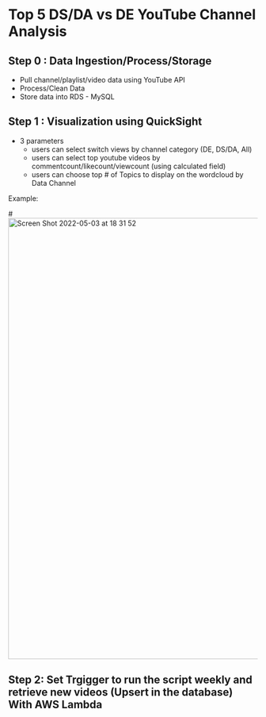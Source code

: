# Top 5 DS/DA vs DE YouTube Channel Analysis


## Step 0 : Data Ingestion/Process/Storage
- Pull channel/playlist/video data using YouTube API
- Process/Clean Data
- Store data into RDS - MySQL

## Step 1 : Visualization using QuickSight
-  3 parameters
      -   users can select switch views by channel category (DE, DS/DA, All)
      -   users can select top youtube videos by commentcount/likecount/viewcount (using calculated field)
      -   users can choose top # of Topics to display on the wordcloud by Data Channel

Example:

#<img width="889" alt="Screen Shot 2022-05-03 at 18 31 52" src="https://user-images.githubusercontent.com/46492171/166612178-4e46690a-e91a-4f39-9b13-324c712aa063.png">

## Step 2: Set Trgigger to run the script weekly and retrieve new videos (Upsert in the database) With AWS Lambda


